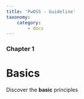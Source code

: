 ```yaml
---
title: 'PwOSS - Guideline'
taxonomy:
    category:
        - docs
---
```


### Chapter 1

# Basics

Discover the **basic** principles
